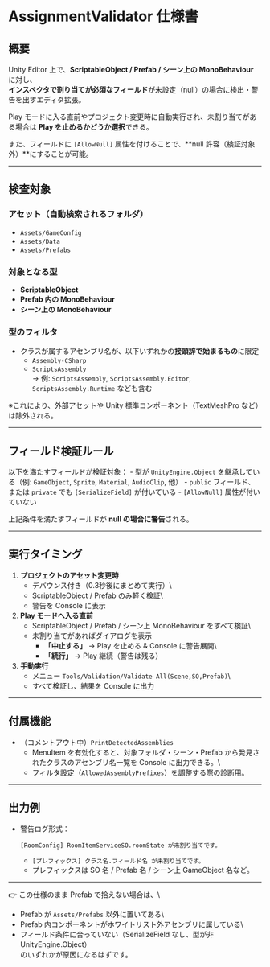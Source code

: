 # AssignmentValidator 仕様書

## 概要

Unity Editor 上で、**ScriptableObject / Prefab / シーン上の
MonoBehaviour** に対し、\
**インスペクタで割り当てが必須なフィールド**が未設定（null）の場合に検出・警告を出すエディタ拡張。

Play
モードに入る直前やプロジェクト変更時に自動実行され、未割り当てがある場合は
**Play を止めるかどうか選択**できる。

また、フィールドに `[AllowNull]` 属性を付けることで、**null
許容（検証対象外）**にすることが可能。

------------------------------------------------------------------------

## 検査対象

### アセット（自動検索されるフォルダ）

-   `Assets/GameConfig`
-   `Assets/Data`
-   `Assets/Prefabs`

### 対象となる型

-   **ScriptableObject**
-   **Prefab 内の MonoBehaviour**
-   **シーン上の MonoBehaviour**

### 型のフィルタ

-   クラスが属するアセンブリ名が、以下いずれかの**接頭辞で始まるもの**に限定
    -   `Assembly-CSharp`
    -   `ScriptsAssembly`\
        → 例: `ScriptsAssembly`, `ScriptsAssembly.Editor`,
        `ScriptsAssembly.Runtime` なども含む

※これにより、外部アセットや Unity 標準コンポーネント（TextMeshPro
など）は除外される。

------------------------------------------------------------------------

## フィールド検証ルール

以下を満たすフィールドが検証対象： - 型が `UnityEngine.Object`
を継承している（例: `GameObject`, `Sprite`, `Material`, `AudioClip`,
他） - `public` フィールド、または `private` でも `[SerializeField]`
が付いている - `[AllowNull]` 属性が付いていない

上記条件を満たすフィールドが **null の場合に警告**される。

------------------------------------------------------------------------

## 実行タイミング

1.  **プロジェクトのアセット変更時**
    -   デバウンス付き（0.3秒後にまとめて実行）\
    -   ScriptableObject / Prefab のみ軽く検証\
    -   警告を Console に表示
2.  **Play モードへ入る直前**
    -   ScriptableObject / Prefab / シーン上 MonoBehaviour をすべて検証\
    -   未割り当てがあればダイアログを表示
        -   **「中止する」** → Play を止める & Console に警告展開\
        -   **「続行」** → Play 継続（警告は残る）
3.  **手動実行**
    -   メニュー `Tools/Validation/Validate All(Scene,SO,Prefab)`\
    -   すべて検証し、結果を Console に出力

------------------------------------------------------------------------

## 付属機能

-   （コメントアウト中）`PrintDetectedAssemblies`
    -   MenuItem を有効化すると、対象フォルダ・シーン・Prefab
        から発見されたクラスのアセンブリ名一覧を Console に出力できる。\
    -   フィルタ設定（`AllowedAssemblyPrefixes`）を調整する際の診断用。

------------------------------------------------------------------------

## 出力例

-   警告ログ形式：

        [RoomConfig] RoomItemServiceSO.roomState が未割り当てです。

    -   `[プレフィックス] クラス名.フィールド名 が未割り当てです。`
    -   プレフィックスは SO 名 / Prefab 名 / シーン上 GameObject
        名など。

------------------------------------------------------------------------

👉 この仕様のまま Prefab で拾えない場合は、\
- Prefab が `Assets/Prefabs` 以外に置いてある\
- Prefab 内コンポーネントがホワイトリスト外アセンブリに属している\
- フィールド条件に合っていない（SerializeField なし、型が非
UnityEngine.Object）\
のいずれかが原因になるはずです。
